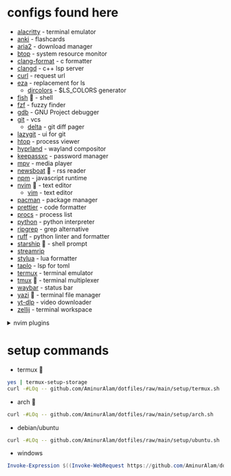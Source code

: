 # configs found here

- [alacritty](https://alacritty.org/) - terminal emulator
- [anki](https://apps.ankiweb.net/) - flashcards
- [aria2](https://aria2.github.io/) - download manager
- [btop](https://github.com/aristocratos/btop) - system resource monitor
- [clang-format](https://clang.llvm.org/docs/ClangFormat.html) - c formatter
- [clangd](https://clang.llvm.org/) - c++ lsp server
- [curl](https://curl.se/) - request url
- [eza](https://github.com/eza-community/eza) - replacement for ls
  - [dircolors](https://www.gnu.org/software/coreutils/dircolors) - $LS_COLORS generator
- [fish](https://fishshell.com/) :star2: - shell
- [fzf](https://junegunn.github.io/fzf/) - fuzzy finder
- [gdb](https://www.gnu.org/software/gdb/) - GNU Project debugger
- [git](https://git-scm.com/) - vcs
  - [delta](https://dandavison.github.io/delta/) - git diff pager
 - [lazygit](https://github.com/jesseduffield/lazygit) - ui for git
- [htop](https://htop.dev/) - process viewer
- [hyprland](https://hyprland.org/) - wayland compositor
- [keepassxc](https://keepassxc.org/) - password manager
- [mpv](https://mpv.io) - media player
- [newsboat](https://newsboat.org/) :star2: - rss reader
- [npm](https://npmjs.com/) - javascript runtime
- [nvim](https://neovim.io/) :star2: - text editor
  - [vim](https://www.vim.org) - text editor
- [pacman](https://archlinux.org/pacman/) - package manager
- [prettier](https://prettier.io/) - code formatter
- [procs](https://github.com/dalance/procs) - process list
- [python](https://python.org/) - python interpreter
- [ripgrep](https://github.com/BurntSushi/ripgrep) - grep alternative
- [ruff](https://docs.astral.sh/ruff/) - python linter and formatter
- [starship](https://starship.rs/) :star2: - shell prompt
- [streamrip](https://github.com/nathom/streamrip)
- [stylua](https://github.com/JohnnyMorganz/StyLua) - lua formatter
- [taplo](https://taplo.tamasfe.dev/) - lsp for toml
- [termux](https://termux.dev/) - terminal emulator
- [tmux](https://tmux.github.io/) :star2: - terminal multiplexer
- [waybar](https://github.com/Alexays/Waybar) - status bar
- [yazi](https://yazi-rs.github.io/) :star2: - terminal file manager
- [yt-dlp](https://github.com/yt-dlp/yt-dlp) - video downloader
- [zellij](https://zellij.dev/) - terminal workspace

<!-- l --no-filesize | awk -F ' ' '{print "  <li>" $0 "</li>"}' -->
<details>
<summary>nvim plugins</summary>
<ul>
    <li>alpha-nvim</li>
    <li>blink.cmp</li>
    <li>cmp-buffer</li>
    <li>cmp-cmdline</li>
    <li>cmp-fish</li>
    <li>cmp-nvim-lsp</li>
    <li>cmp-nvim-lua</li>
    <li>cmp-path</li>
    <li>cmp_luasnip</li>
    <li>csvview.nvim</li>
    <li>cybu.nvim</li>
    <li>dial.nvim</li>
    <li>diffview.nvim</li>
    <li>dressing.nvim</li>
    <li>friendly-snippets</li>
    <li>full_visual_line.nvim</li>
    <li>git-dev.nvim</li>
    <li>gitsigns.nvim</li>
    <li>highlight-undo.nvim</li>
    <li>indent-blankline.nvim</li>
    <li>lazy.nvim</li>
    <li>lazydev.nvim</li>
    <li>LuaSnip</li>
    <li>mason.nvim</li>
    <li>mini.bracketed</li>
    <li>none-ls.nvim</li>
    <li>nvim-cmp</li>
    <li>nvim-colorizer.lua</li>
    <li>nvim-surround</li>
    <li>nvim-treesitter</li>
    <li>nvim-web-devicons</li>
    <li>plenary.nvim</li>
    <li>tardis.nvim</li>
    <li>telescope.nvim</li>
    <li>todo-comments.nvim</li>
    <li>tokyonight.nvim</li>
    <li>treesj</li>
    <li>trouble.nvim</li>
    <li>ultimate-autopair.nvim</li>
</ul>
</details>

# setup commands

- termux :star2:

```sh
yes | termux-setup-storage
curl -#LOq -- github.com/AminurAlam/dotfiles/raw/main/setup/termux.sh
```

- arch :star2:

```sh
curl -#LOq -- github.com/AminurAlam/dotfiles/raw/main/setup/arch.sh
```

- debian/ubuntu

```sh
curl -#LOq -- github.com/AminurAlam/dotfiles/raw/main/setup/ubuntu.sh
```

- windows

```ps1
Invoke-Expression $((Invoke-WebRequest https://github.com/AminurAlam/dotfiles/raw/main/setup/windows.ps1).Content)
```
